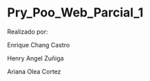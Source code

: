 # Pry_Poo_Web_Parcial_1
Realizado por:

Enrique Chang Castro

Henry Angel Zuñiga

Ariana Olea Cortez
